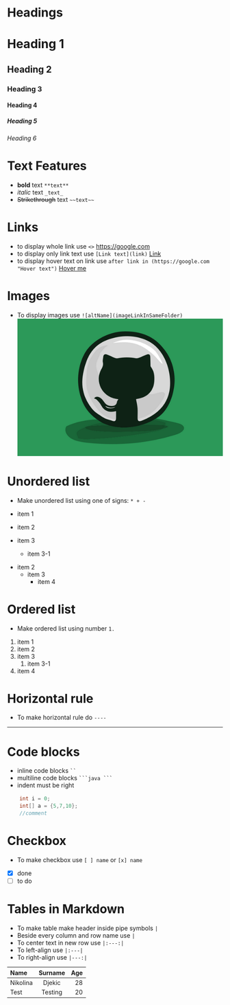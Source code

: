 # Headings

# Heading 1
## Heading 2
### Heading 3
#### Heading 4
##### Heading 5
###### Heading 6

# Text Features

* **bold** text `**text**`
* _italic_ text `_text_`
* ~~Strikethrough~~ text `~~text~~` 

# Links

* to display whole link use `<>` <https://google.com>
* to display only link text use `[Link text](link)` [Link](https://google.com)
* to display hover text on link use `after link in (https://google.com "Hover text")` [Hover me](https://google.com "Hovered text") 

# Images

* To display images use `![altName](imageLinkInSameFolder)`
![gitslika](markdown.png)

# Unordered list

* Make unordered list using one of signs: `* + -`

* item 1
* item 2
* item 3
  * item 3-1

- item 2
  + item 3
    + item 4

# Ordered list

* Make ordered list using number `1.`

1. item 1
2. item 2
3. item 3
   1. item 3-1
4. item 4

# Horizontal rule

* To make horizontal rule do `----`
---

# Code blocks

* inline code blocks ` `` `
* multiline code blocks ` ```java ``` `
* indent must be right

```java
    int i = 0;
    int[] a = {5,7,10};
    //comment
```

# Checkbox

* To make checkbox use `[ ] name` or `[x] name`

* [x] done
* [ ] to do

# Tables in Markdown

* To make table make header inside pipe symbols `|`
* Beside every column and row name use `|`
* To center text in new row use `|:---:|`
* To left-align use `|:---|`
* To right-align use `|---:|`

| Name      |  Surname  |  Age |
|:----------|:---------:|-----:|
| Nikolina  |  Djekic   |   28 |
| Test      |  Testing  |   20 |
